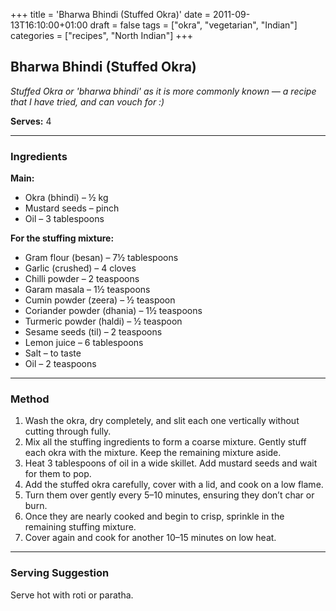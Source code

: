 +++
title = 'Bharwa Bhindi (Stuffed Okra)'
date = 2011-09-13T16:10:00+01:00
draft = false
tags = ["okra", "vegetarian", "Indian"]
categories = ["recipes", "North Indian"]
+++

## Bharwa Bhindi (Stuffed Okra)

*Stuffed Okra or 'bharwa bhindi' as it is more commonly known — a recipe that I have tried, and can vouch for :)*
  
**Serves:** 4

---

### Ingredients

**Main:**

- Okra (bhindi) – ½ kg  
- Mustard seeds – pinch  
- Oil – 3 tablespoons  

**For the stuffing mixture:**

- Gram flour (besan) – 7½ tablespoons  
- Garlic (crushed) – 4 cloves  
- Chilli powder – 2 teaspoons  
- Garam masala – 1½ teaspoons  
- Cumin powder (zeera) – ½ teaspoon  
- Coriander powder (dhania) – 1½ teaspoons  
- Turmeric powder (haldi) – ½ teaspoon  
- Sesame seeds (til) – 2 teaspoons  
- Lemon juice – 6 tablespoons  
- Salt – to taste  
- Oil – 2 teaspoons  

---

### Method

1. Wash the okra, dry completely, and slit each one vertically without cutting through fully.  
2. Mix all the stuffing ingredients to form a coarse mixture. Gently stuff each okra with the mixture. Keep the remaining mixture aside.  
3. Heat 3 tablespoons of oil in a wide skillet. Add mustard seeds and wait for them to pop.  
4. Add the stuffed okra carefully, cover with a lid, and cook on a low flame.  
5. Turn them over gently every 5–10 minutes, ensuring they don’t char or burn.  
6. Once they are nearly cooked and begin to crisp, sprinkle in the remaining stuffing mixture.  
7. Cover again and cook for another 10–15 minutes on low heat.

---

### Serving Suggestion

Serve hot with roti or paratha.
